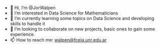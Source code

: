 - 👋 Hi, I’m @JorWalpen
- 👀 I’m interested in Data Science for Mathematicians 
- 🌱 I’m currently learning some topics on Data Science and developing skills to handle it
- 💞️ I’m looking to collaborate on new projects, basic ones to gain some experience.
- 📫 How to reach me: walpen@fceia.unr.edu.ar

<!---
JorWalpen/JorWalpen is a ✨ special ✨ repository because its `README.md` (this file) appears on your GitHub profile.
You can click the Preview link to take a look at your changes.
--->
